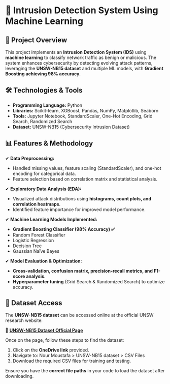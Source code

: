 # 🚀 Intrusion Detection System Using Machine Learning  

## 📌 Project Overview  
This project implements an **Intrusion Detection System (IDS)** using **machine learning** to classify network traffic as benign or malicious. The system enhances cybersecurity by detecting evolving attack patterns, leveraging the **UNSW-NB15 dataset** and multiple ML models, with **Gradient Boosting achieving 98% accuracy**.  

## 🛠️ Technologies & Tools  
- **Programming Language:** Python  
- **Libraries:** Scikit-learn, XGBoost, Pandas, NumPy, Matplotlib, Seaborn  
- **Tools:** Jupyter Notebook, StandardScaler, One-Hot Encoding, Grid Search, Randomized Search  
- **Dataset:** UNSW-NB15 (Cybersecurity Intrusion Dataset)  

## 📊 Features & Methodology  
✔ **Data Preprocessing:**  
   - Handled missing values, feature scaling (StandardScaler), and one-hot encoding for categorical data.  
   - Feature selection based on correlation matrix and statistical analysis.  

✔ **Exploratory Data Analysis (EDA):**  
   - Visualized attack distributions using **histograms, count plots, and correlation heatmaps**.  
   - Identified feature importance for improved model performance.  

✔ **Machine Learning Models Implemented:**  
   - **Gradient Boosting Classifier (98% Accuracy) ✅**  
   - Random Forest Classifier  
   - Logistic Regression  
   - Decision Tree  
   - Gaussian Naïve Bayes  

✔ **Model Evaluation & Optimization:**  
   - **Cross-validation, confusion matrix, precision-recall metrics, and F1-score analysis**.  
   - **Hyperparameter tuning** (Grid Search & Randomized Search) to optimize accuracy.  

## 📂 Dataset Access  
The **UNSW-NB15 dataset** can be accessed online at the official UNSW research website:  

🔗 **[UNSW-NB15 Dataset Official Page](https://research.unsw.edu.au/projects/unsw-nb15-dataset)**  

Once on the page, follow these steps to find the dataset:  
1. Click on the **OneDrive link** provided.  
2. Navigate to:  Nour Moustafa > UNSW-NB15 dataset > CSV Files
3. Download the required CSV files for training and testing.  

Ensure you have the **correct file paths** in your code to load the dataset after downloading.  
